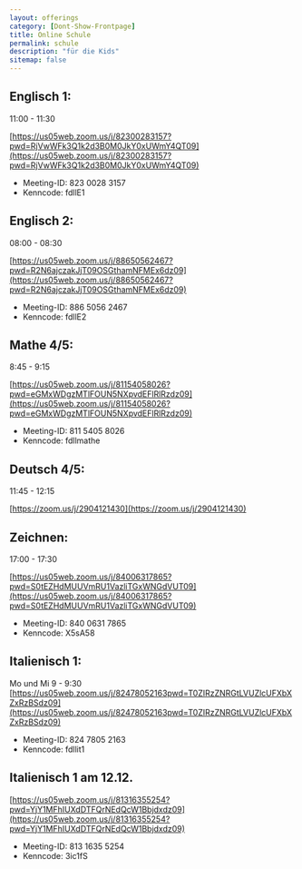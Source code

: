 ```yaml
---
layout: offerings
category: [Dont-Show-Frontpage]
title: Online Schule
permalink: schule
description: "für die Kids"
sitemap: false
---
```


## Englisch 1:
11:00 - 11:30

[https://us05web.zoom.us/j/82300283157?pwd=RjVwWFk3Q1k2d3B0M0JkY0xUWmY4QT09](https://us05web.zoom.us/j/82300283157?pwd=RjVwWFk3Q1k2d3B0M0JkY0xUWmY4QT09)

* Meeting-ID: 823 0028 3157
* Kenncode: fdllE1


## Englisch 2:
08:00 - 08:30

[https://us05web.zoom.us/j/88650562467?pwd=R2N6ajczakJjT09OSGthamNFMEx6dz09](https://us05web.zoom.us/j/88650562467?pwd=R2N6ajczakJjT09OSGthamNFMEx6dz09)
* Meeting-ID:  886 5056 2467
* Kenncode: fdllE2


## Mathe 4/5:
8:45 - 9:15

[https://us05web.zoom.us/j/81154058026?pwd=eGMxWDgzMTlFOUN5NXpvdEFlRlRzdz09](https://us05web.zoom.us/j/81154058026?pwd=eGMxWDgzMTlFOUN5NXpvdEFlRlRzdz09)
* Meeting-ID:  811 5405 8026
* Kenncode: fdllmathe


## Deutsch 4/5:
11:45 - 12:15

[https://zoom.us/j/2904121430](https://zoom.us/j/2904121430)


## Zeichnen:
17:00 - 17:30

[https://us05web.zoom.us/j/84006317865?pwd=S0tEZHdMUUVmRU1VazliTGxWNGdVUT09](https://us05web.zoom.us/j/84006317865?pwd=S0tEZHdMUUVmRU1VazliTGxWNGdVUT09)
* Meeting-ID:  840 0631 7865
* Kenncode: X5sA58


## Italienisch 1:
Mo und Mi 9 - 9:30
[https://us05web.zoom.us/j/82478052163pwd=T0ZIRzZNRGtLVUZlcUFXbXZxRzBSdz09](https://us05web.zoom.us/j/82478052163pwd=T0ZIRzZNRGtLVUZlcUFXbXZxRzBSdz09)
* Meeting-ID: 824 7805 2163
* Kenncode: fdllit1

## Italienisch 1 am 12.12.
[https://us05web.zoom.us/j/81316355254?pwd=YjY1MFhIUXdDTFQrNEdQcW1Bbjdxdz09](https://us05web.zoom.us/j/81316355254?pwd=YjY1MFhIUXdDTFQrNEdQcW1Bbjdxdz09)
* Meeting-ID: 813 1635 5254
* Kenncode: 3ic1fS
